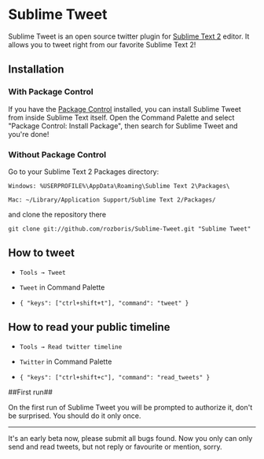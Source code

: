 # Sublime Tweet #

Sublime Tweet is an open source twitter plugin for [Sublime Text 2][sublime] editor. It allows you to tweet right from our favorite Sublime Text 2!

## Installation ##

### With Package Control ###

If you have the [Package Control][package_control] installed, you can install Sublime Tweet from inside Sublime Text itself. Open the Command Palette and select "Package Control: Install Package", then search for Sublime Tweet and you're done!

### Without Package Control ###

Go to your Sublime Text 2 Packages directory:

	Windows: %USERPROFILE%\AppData\Roaming\Sublime Text 2\Packages\

	Mac: ~/Library/Application Support/Sublime Text 2/Packages/	

and clone the repository there
	
	git clone git://github.com/rozboris/Sublime-Tweet.git "Sublime Tweet"


## How to tweet ##

* `Tools → Tweet`

* `Tweet` in Command Palette

* `{ "keys": ["ctrl+shift+t"], "command": "tweet" }`

## How to read your public timeline ##

* `Tools → Read twitter timeline`

* `Twitter` in Command Palette

* `{ "keys": ["ctrl+shift+c"], "command": "read_tweets" }`

##First run##

On the first run of Sublime Tweet you will be prompted to authorize it, don't be surprised. You should do it only once.

---------

It's an early beta now, please submit all bugs found.
Now you only can only send and read tweets, but not reply or favourite or mention, sorry. 

[sublime]: http://www.sublimetext.com/2
[package_control]: http://wbond.net/sublime_packages/package_control